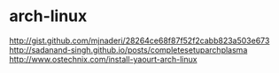 # arch-linux
http://gist.github.com/mjnaderi/28264ce68f87f52f2cabb823a503e673
http://sadanand-singh.github.io/posts/completesetuparchplasma
http://www.ostechnix.com/install-yaourt-arch-linux
